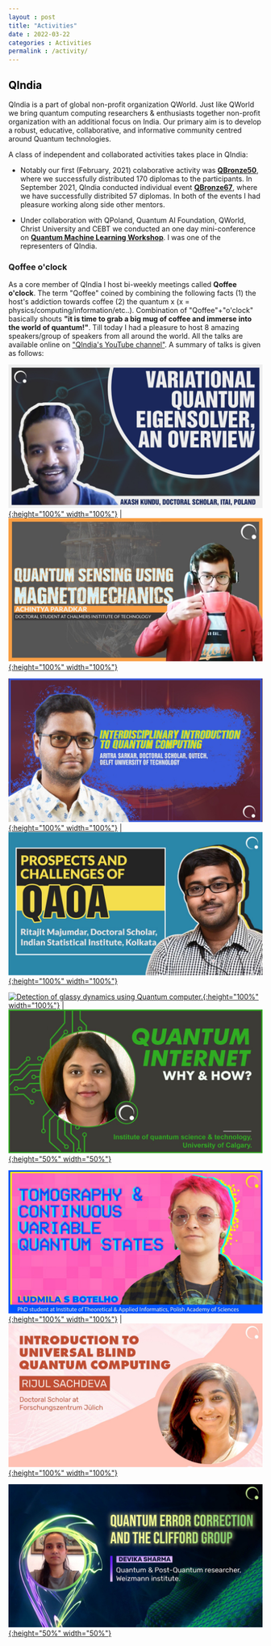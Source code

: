 ```yaml
---
layout : post
title: "Activities"
date : 2022-03-22
categories : Activities
permalink : /activity/
---
```


## <span style="color:black"> **QIndia** </span>

QIndia is a part of global non-profit organization QWorld. Just like QWorld we bring quantum computing researchers & enthusiasts together non-profit organization with an additional focus on India. Our primary aim is to develop a robust, educative, collaborative, and informative community centred around Quantum technologies.

A class of independent and collaborated activities takes place in QIndia: 

- Notably our first (February, 2021) colaborative activity was [**QBronze50**](https://qworld.net/qbronze50-qindia/), where we successfully distributed 170 diplomas to the participants. In September 2021, QIndia conducted individual event [**QBronze67**](https://qworld.net/monsoon-school/), where we have successfully distribited 57 diplomas. In both of the events I had pleasure working along side other mentors.

- Under collaboration with QPoland, Quantum AI Foundation, QWorld, Christ University and CEBT we conducted an one day mini-conference on [**Quantum Machine Learning Workshop**](https://www.qaif.org/events/conferences/quantum-machine-learning-conference). I was one of the representers of QIndia.

### **Qoffee o'clock** 

As a core member of QIndia I host bi-weekly meetings called **Qoffee o'clock**. The term "Qoffee" coined by combining the following facts (1) the host's addiction towards coffee (2) the quantum x (x = physics/computing/information/etc..). Combination of "Qoffee"+"o'clock" basically shouts **"it is time to grab a big mug of coffee and immerse into the world of quantum!"**. 
Till today I had a pleasure to host 8 amazing speakers/group of speakers from all around the world. All the talks are available online on ["QIndia's YouTube channel"](https://www.youtube.com/channel/UC_diDPY4HK1sZWbS7So6Ejg). A summary of talks is given as follows:


[![Variational Quantum Eigensolver:An Overview by yours truly](..\tumbnails_qoffee\qoffee-akash.jpg){:height="100%" width="100%"}]( https://www.youtube.com/watch?v=IdVf6O85kEM&t=1751s ) | [![Macroscopic quantum experiments with superconducting magnetic levitation by Achintya Paradkar, Doctoral student at Chalmers Institute of Technology](..\tumbnails_qoffee\qoffee-achintya.jpg){:height="100%" width="100%"}]( https://www.youtube.com/watch?v=JrA_wqrSlCY&t=2020s )


[![An interdisciplinary introduction to Quantum Computation by Aritra Sarkar, Doctoral scholar, QuTech, Delft University of Technology.](..\tumbnails_qoffee\qoffee-aritra.jpg){:height="100%" width="100%"}]( https://www.youtube.com/watch?v=KSEJjrU_pvU ) | [![Prospects and Challenges of the Quantum Approximate Optimisation Algorithm by Ritajit Majumdar; Doctoral student, Indian Statistical Institute, Kolkata.](..\tumbnails_qoffee\qoffee-ritajit.jpg){:height="100%" width="100%"}]( https://www.youtube.com/watch?v=pW9zE_pZT2A )

[![Detection of glassy dynamics using Quantum computer.](..\tumbnails_qoffee\qoffee-turbgang.jpg){:height="100%" width="100%"}]( https://www.youtube.com/watch?v=WxBQqkj8L3g ) | [![Quantum Internet; Why and How? by Salini Karuvade, PhD Candidate, Institute for Quantum Science and Technology, University of Calgary.](..\tumbnails_qoffee\qoffee-salini.jpg){:height="50%" width="50%"}]( https://www.youtube.com/watch?v=-jpP1u9pNdY )

[![Quantum State Tomography and Continuous Variable Quantum States by Ludmila S. Botelho, PhD student at the Institute of Theoretical and Applied Informatics, Polish Academy of Sciences.](..\tumbnails_qoffee\qoffee-ludmila.jpg){:height="100%" width="100%"}]( https://www.youtube.com/watch?v=JeDSd6SJsGw ) | [![Introduction to Universal Blind Quantum Computation, by Rijul Sachdeva, Doctoral Scholar at Forschungszentrun Jülich, Germany](..\tumbnails_qoffee\qoffee-rijul.jpg){:height="100%" width="100%"}]( https://www.youtube.com/watch?v=k-Zk9ubfKmI )

[![Quantum Error Correction and the Clifford Group by Devika Sharma, Quantum & Post-Quantum researcher, Weizmann Institute, Israel.](..\tumbnails_qoffee\qoffee-devika.jpg){:height="50%" width="50%"}]( https://www.youtube.com/watch?v=ERThbzprfoI )